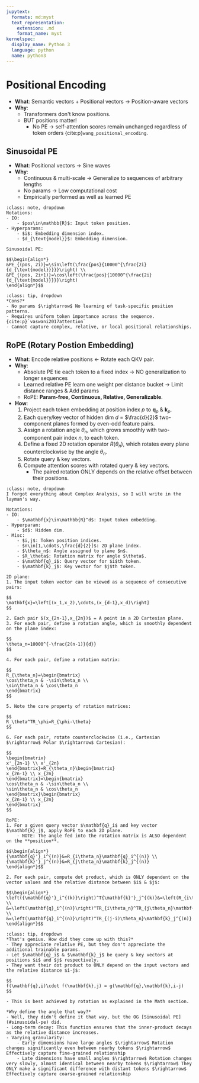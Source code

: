 ```yaml
---
jupytext:
  formats: md:myst
  text_representation:
    extension: .md
    format_name: myst
kernelspec:
  display_name: Python 3
  language: python
  name: python3
---
```

# Positional Encoding
- **What**: Semantic vectors + Positional vectors $\rightarrow$ Position-aware vectors
- **Why**:
	- Transformers don't know positions.
	- BUT positions matter!
		- No PE $\rightarrow$ self-attention scores remain unchanged regardless of token orders {cite:p}`wang_positional_encoding`.

## Sinusoidal PE
- **What**: Positional vectors $\rightarrow$ Sine waves
- **Why**:
	- Continuous & multi-scale $\rightarrow$ Generalize to sequences of arbitrary lengths
	- No params $\rightarrow$ Low computational cost
	- Empirically performed as well as learned PE

```{admonition} Math
:class: note, dropdown
Notations:
- IO:
	- $pos\in\mathbb{R}$: Input token position.
- Hyperparams:
	- $i$: Embedding dimension index.
	- $d_{\text{model}}$: Embedding dimension.

Sinusoidal PE:

$$\begin{align*}
&PE_{(pos, 2i)}=\sin\left(\frac{pos}{10000^{\frac{2i}{d_{\text{model}}}}}\right) \\
&PE_{(pos, 2i+1)}=\cos\left(\frac{pos}{10000^{\frac{2i}{d_{\text{model}}}}}\right)
\end{align*}$$
```

```{admonition} Q&A
:class: tip, dropdown
*Cons?*
- No params $\rightarrow$ No learning of task-specific position patterns.
- Requires uniform token importance across the sequence. {cite:p}`vaswani2017attention`
- Cannot capture complex, relative, or local positional relationships.
```

## RoPE (Rotary Postion Embedding)
- **What**: Encode relative positions $\leftarrow$ Rotate each QKV pair.
- **Why**:
	- Absolute PE tie each token to a fixed index $\rightarrow$ NO generalization to longer sequences
	- Learned relative PE learn one weight per distance bucket $\rightarrow$ Limit distance ranges & Add params
	- RoPE: **Param-free, Continuous, Relative, Generalizable**.
- **How**:
	1. Project each token embedding at position index $p$ to $\mathbf{q}_p$ & $\mathbf{k}_p$.
	2. Each query/key vector of hidden dim $d$ = $\frac{d}{2}$ two-component planes formed by even-odd feature pairs.
	3. Assign a rotation angle $\theta_n$, which grows smoothly with two-component pair index $n$, to each token.
	4. Define a fixed 2D rotation operator $R(\theta_n)$, which rotates every plane counterclockwise by the angle $\theta_n$.
	5. Rotate query & key vectors.
	6. Compute attention scores with rotated query & key vectors.
		- The paired rotation ONLY depends on the relative offset between their positions.

```{admonition} Math
:class: note, dropdown
I forgot everything about Complex Analysis, so I will write in the layman's way.

Notations:
- IO:
	- $\mathbf{x}\in\mathbb{R}^d$: Input token embedding.
- Hyperparam:
	- $d$: Hidden dim.
- Misc:
	- $i,j$: Token position indices.
	- $n\in[1,\cdots,\frac{d}{2}]$: 2D plane index.
	- $\theta_n$: Angle assigned to plane $n$.
	- $R_\theta$: Rotation matrix for angle $\theta$.
	- $\mathbf{q}_i$: Query vector for $i$th token.
	- $\mathbf{k}_j$: Key vector for $j$th token.

2D plane:
1. The input token vector can be viewed as a sequence of consecutive pairs:

$$
\mathbf{x}=\left[(x_1,x_2),\cdots,(x_{d-1},x_d)\right]
$$

2. Each pair $(x_{2n-1},x_{2n})$ = A point in a 2D Cartesian plane.
3. For each pair, define a rotation angle, which is smoothly dependent on the plane index:

$$
\theta_n=10000^{-\frac{2(n-1)}{d}}
$$

4. For each pair, define a rotation matrix:

$$
R_{\theta_n}=\begin{bmatrix}
\cos\theta_n & -\sin\theta_n \\
\sin\theta_n & \cos\theta_n
\end{bmatrix}
$$

5. Note the core property of rotation matrices:

$$
R_\theta^TR_\phi=R_{\phi-\theta}
$$

6. For each pair, rotate counterclockwise (i.e., Cartesian $\rightarrow$ Polar $\rightarrow$ Cartesian):

$$
\begin{bmatrix}
x'_{2n-1} \\ x'_{2n}
\end{bmatrix}=R_{\theta_n}\begin{bmatrix}
x_{2n-1} \\ x_{2n}
\end{bmatrix}=\begin{bmatrix}
\cos\theta_n & -\sin\theta_n \\
\sin\theta_n & \cos\theta_n
\end{bmatrix}\begin{bmatrix}
x_{2n-1} \\ x_{2n}
\end{bmatrix}
$$

RoPE:
1. For a given query vector $\mathbf{q}_i$ and key vector $\mathbf{k}_j$, apply RoPE to each 2D plane.
	- NOTE: The angle fed into the rotation matrix is ALSO dependent on the **position**.

$$\begin{align*}
{\mathbf{q}'}_i^{(n)}&=R_{i\theta_n}\mathbf{q}_i^{(n)} \\
{\mathbf{k}'}_j^{(n)}&=R_{j\theta_n}\mathbf{k}_j^{(n)}
\end{align*}$$

2. For each pair, compute dot product, which is ONLY dependent on the vector values and the relative distance between $i$ & $j$:

$$\begin{align*}
\left({\mathbf{q}'}_i^{(k)}\right)^T{\mathbf{k}'}_j^{(k)}&=\left(R_{i\theta_n}\mathbf{q}_i^{(n)}\right)^TR_{j\theta_n}\mathbf{k}_j^{(n)} \\
&=\left(\mathbf{q}_i^{(n)}\right)^TR_{i\theta_n}^TR_{j\theta_n}\mathbf{k}_j^{(n)} \\
&=\left(\mathbf{q}_i^{(n)}\right)^TR_{(j-i)\theta_n}\mathbf{k}_j^{(n)}
\end{align*}$$
```

```{admonition} Q&A
:class: tip, dropdown
*That's genius. How did they come up with this?*
- They appreciate relative PE, but they don't appreciate the additional trainable params.
- Let $\mathbf{q}_i$ & $\mathbf{k}_j$ be query & key vectors at positions $i$ and $j$ respectively.
- They want their dot product to ONLY depend on the input vectors and the relative distance $i-j$:

$$
f(\mathbf{q},i)\cdot f(\mathbf{k},j) = g(\mathbf{q},\mathbf{k},i-j)
$$

- This is best achieved by rotation as explained in the Math section.

*Why define the angle that way?*
- Well, they didn't define it that way, but the OG [Sinusoidal PE](#sinusoidal-pe) did.
- Long-term decay: This function ensures that the inner-product decays as the relative distance increases.
- Varying granularity:
	- Early dimensions have large angles $\rightarrow$ Rotation changes significantly even between nearby tokens $\rightarrow$ Effectively capture fine-grained relationship
	- Late dimensions have small angles $\rightarrow$ Rotation changes very slowly, almost identical between nearby tokens $\rightarrow$ They ONLY make a significant difference with distant tokens $\rightarrow$ Effectively capture coarse-grained relationship
```